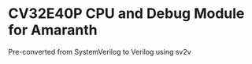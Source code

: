 # CV32E40P CPU and Debug Module for Amaranth

Pre-converted from SystemVerilog to Verilog using sv2v

